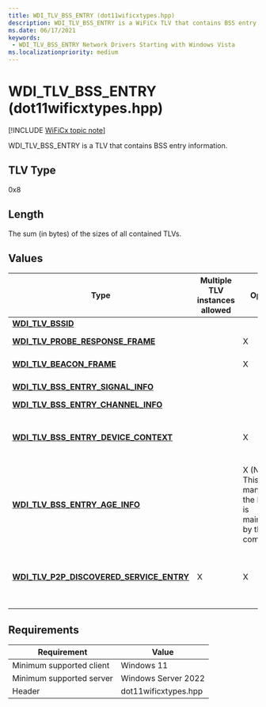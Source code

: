 ```yaml
---
title: WDI_TLV_BSS_ENTRY (dot11wificxtypes.hpp)
description: WDI_TLV_BSS_ENTRY is a WiFiCx TLV that contains BSS entry information.
ms.date: 06/17/2021
keywords:
 - WDI_TLV_BSS_ENTRY Network Drivers Starting with Windows Vista
ms.localizationpriority: medium
---
```


# WDI_TLV_BSS_ENTRY (dot11wificxtypes.hpp)

[!INCLUDE [WiFiCx topic note](../includes/wificx-version-warning.md)]


WDI\_TLV\_BSS\_ENTRY is a TLV that contains BSS entry information.

## TLV Type


0x8

## Length


The sum (in bytes) of the sizes of all contained TLVs.

## Values


| Type                                                                                      | Multiple TLV instances allowed | Optional                                                                            | Description                                                                                                                                                                                                                                                       |
|-------------------------------------------------------------------------------------------|--------------------------------|-------------------------------------------------------------------------------------|-------------------------------------------------------------------------------------------------------------------------------------------------------------------------------------------------------------------------------------------------------------------|
| [**WDI\_TLV\_BSSID**](wdi-tlv-bssid.md)                                                  |                                |                                                                                     | The BSSID of the BSS.                                                                                                                                                                                                                                             |
| [**WDI\_TLV\_PROBE\_RESPONSE\_FRAME**](wdi-tlv-probe-response-frame.md)                  |                                | X                                                                                   | The probe response frame. If no probe response frame has been received, this is empty.                                                                                                                                                                            |
| [**WDI\_TLV\_BEACON\_FRAME**](wdi-tlv-beacon-frame.md)                                   |                                | X                                                                                   | The beacon frame. If no beacon has been received, this is empty.                                                                                                                                                                                                  |
| [**WDI\_TLV\_BSS\_ENTRY\_SIGNAL\_INFO**](wdi-tlv-bss-entry-signal-info.md)               |                                |                                                                                     | The signal information (received signal strength and link quality) of the BSS.                                                                                                                                                                                    |
| [**WDI\_TLV\_BSS\_ENTRY\_CHANNEL\_INFO**](wdi-tlv-bss-entry-channel-info.md)             |                                |                                                                                     | The logical channel number and band ID for the BSS entry.                                                                                                                                                                                                         |
| [**WDI\_TLV\_BSS\_ENTRY\_DEVICE\_CONTEXT**](wdi-tlv-bss-entry-device-context.md)         |                                | X                                                                                   | Device context about the peer. This context is provided from the IHV component and can be used to store per-BSS entry state that the IHV component wants to maintain. To avoid lifetime management issues, the IHV component must not use pointers in this field. |
| [**WDI\_TLV\_BSS\_ENTRY\_AGE\_INFO**](wdi-tlv-bss-entry-age-info.md)                     |                                | X (Note: This TLV is mandatory if the BSS list is maintained by the IHV component.) | The age information for this BSS entry, including the timestamp of when this entry was most recently discovered.                                                                                                                                                  |
| [**WDI\_TLV\_P2P\_DISCOVERED\_SERVICE\_ENTRY**](wdi-tlv-p2p-discovered-service-entry.md) | X                              | X                                                                                   | The list of services found on the remote device, including the service information retrieved with a GAS query if the discovery request specified WDI\_P2P\_SERVICE\_DISCOVERY\_TYPE\_SERVICE\_INFORMATION as the discovery type. Note that this list is for services found in the Advertised Service Info Attribute (ID 25).                                  |

 

## Requirements

|Requirement|Value|
|--- |--- |
|Minimum supported client|Windows 11|
|Minimum supported server|Windows Server 2022|
|Header|dot11wificxtypes.hpp|

 

 




